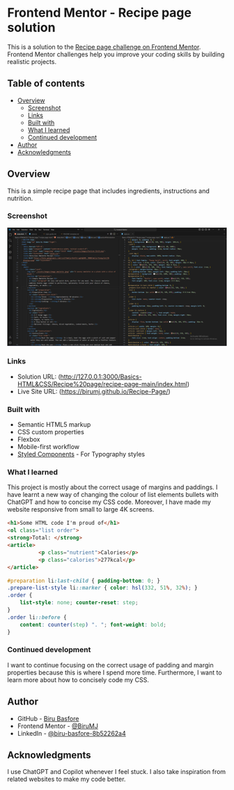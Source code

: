 # Frontend Mentor - Recipe page solution

This is a solution to the [Recipe page challenge on Frontend Mentor](https://www.frontendmentor.io/challenges/recipe-page-KiTsR8QQKm). Frontend Mentor challenges help you improve your coding skills by building realistic projects. 

## Table of contents

- [Overview](#overview)
  - [Screenshot](#screenshot)
  - [Links](#links)
  - [Built with](#built-with)
  - [What I learned](#what-i-learned)
  - [Continued development](#continued-development)
- [Author](#author)
- [Acknowledgments](#acknowledgments)

## Overview

This is a simple recipe page that includes ingredients, instructions and nutrition.

### Screenshot

![](./Solution%20Screenshot.png)

### Links

- Solution URL: (http://127.0.0.1:3000/Basics-HTML&CSS/Recipe%20page/recipe-page-main/index.html)
- Live Site URL: (https://birumj.github.io/Recipe-Page/)

### Built with

- Semantic HTML5 markup
- CSS custom properties
- Flexbox
- Mobile-first workflow
- [Styled Components](https://fonts.google.com/) - For Typography styles

### What I learned

This project is mostly about the correct usage of margins and paddings. I have learnt a new way of changing the colour of list elements bullets with ChatGPT and how to concise my CSS code. Moreover, I have made my website responsive from small to large 4K screens.

```html
<h1>Some HTML code I'm proud of</h1>
<ol class="list order">
<strong>Total: </strong>
<article>
          <p class="nutrient">Calories</p>
          <p class="calories">277kcal</p>
</article>
```
```css
#preparation li:last-child { padding-bottom: 0; }
.prepare-list-style li::marker { color: hsl(332, 51%, 32%); }
.order {
    list-style: none; counter-reset: step;
}
.order li::before {
    content: counter(step) ". "; font-weight: bold;
}
```

### Continued development

I want to continue focusing on the correct usage of padding and margin properties because this is where I spend more time. Furthermore, I want to learn more about how to concisely code my CSS.

## Author

- GitHub - [Biru Basfore](https://github.com/BiruMJ)
- Frontend Mentor - [@BiruMJ](https://www.frontendmentor.io/profile/BiruMJ)
- LinkedIn - [@biru-basfore-8b52262a4](www.linkedin.com/in/biru-basfore-8b52262a4)

## Acknowledgments

I use ChatGPT and Copilot whenever I feel stuck. I also take inspiration from related websites to make my code better.
